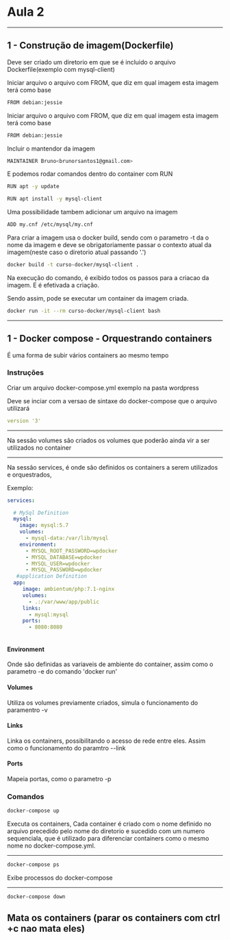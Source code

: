 # Aula 2

---

## 1 - Construção de imagem(Dockerfile)

Deve ser criado um diretorio em que se é incluido o arquivo Dockerfile(exemplo com mysql-client)

Iniciar arquivo o arquivo com FROM, que diz em qual imagem esta imagem terá como base

```sh
FROM debian:jessie
``` 

Iniciar arquivo o arquivo com FROM, que diz em qual imagem esta imagem terá como base

```sh
FROM debian:jessie
``` 

Incluir o mantendor da imagem

```sh
MAINTAINER Bruno<brunorsantos1@gmail.com>  
``` 
E podemos rodar comandos dentro do container com RUN

```sh
RUN apt -y update

RUN apt install -y mysql-client
``` 

Uma possibilidade tambem adicionar um arquivo na imagem

```sh
ADD my.cnf /etc/mysql/my.cnf
```

Para criar a imagem usa o docker build, sendo com o parametro -t da o nome da imagem e deve se obrigatoriamente passar o contexto atual da imagem(neste caso o diretorio atual passando '.') 

```sh
docker build -t curso-docker/mysql-client .
``` 

Na execução do comando, é exibido todos os passos para a criacao da imagem. E é efetivada a criação.

Sendo assim, pode se executar um container da imagem criada.

```sh
docker run -it --rm curso-docker/mysql-client bash
``` 
---

## 1 - Docker compose - Orquestrando containers

É uma forma de subir vários containers ao mesmo tempo

### Instruções

Criar um arquivo docker-compose.yml
exemplo na pasta wordpress

Deve se inciar com a versao de sintaxe do docker-compose que o arquivo utilizará

```yml
version '3'
``` 
---
Na sessão volumes são criados os volumes que poderão ainda vir a ser utilizados no container

---

Na sessão services, é onde são definidos os containers a serem utilizados e orquestrados,

Exemplo:

```yml
services:

  # MySql Definition
  mysql:
    image: mysql:5.7
    volumes:
      - mysql-data:/var/lib/mysql
    environment:
      - MYSQL_ROOT_PASSWORD=wpdocker
      - MYSQL_DATABASE=wpdocker
      - MYSQL_USER=wpdocker
      - MYSQL_PASSWORD=wpdocker    
   #application Definition   
  app:
     image: ambientum/php:7.1-nginx
     volumes:
       - .:/var/www/app/public
     links:
       - mysql:mysql
     ports:
       - 8080:8080
     
```

#### Environment
Onde são definidas as variaveis de ambiente do container, assim como o parametro -e do comando 'docker run'

#### Volumes
Utiliza os volumes previamente criados, simula o funcionamento do paramentro -v

#### Links
Linka os containers, possibilitando o acesso de rede entre eles. Assim como o funcionamento do paramtro --link

#### Ports
Mapeia portas, como o parametro -p

### Comandos
```sh
docker-compose up
``` 
Executa os containers, 
Cada container é criado com o nome definido no arquivo precedido pelo nome do diretorio e sucedido com um numero sequenciala, que é utilizado para diferenciar containers como o mesmo nome no docker-compose.yml.

---
```sh
docker-compose ps
``` 
Exibe processos do docker-compose

---
```sh
docker-compose down
``` 

Mata os containers (parar os containers com ctrl +c nao mata eles)
---

